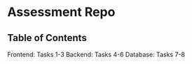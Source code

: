 # Assessment Repo

## Table of Contents

Frontend: Tasks 1-3
Backend: Tasks 4-6
Database: Tasks 7-8
